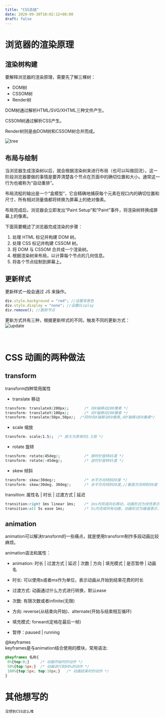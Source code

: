 ```yaml
---
title: "CSS总结"
date: 2020-09-30T10:02:12+08:00
draft: false
---
```



# 浏览器的渲染原理
## 渲染树构建
要解释浏览器的渲染原理，需要先了解三棵树：
* DOM树
* CSSOM树
* Render树  

DOM树通过解析HTML/SVG/XHTML三种文件产生。  

CSSOM树通过解析CSS产生。  

Render树则是由DOM树和CSSOM树合并而成。  

![tree](/images/render-tree-construction.png)

## 布局与绘制
当浏览器生成渲染树以后，就会根据渲染树来进行布局（也可以叫做回流）。这一阶段浏览器要做的事情是要弄清楚各个节点在页面中的确切位置和大小。通常这一行为也被称为“自动重排”。  

布局流程的输出是一个“盒模型”，它会精确地捕获每个元素在视口内的确切位置和尺寸，所有相对测量值都将转换为屏幕上的绝对像素。  

布局完成后，浏览器会立即发出“Paint Setup”和“Paint”事件，将渲染树转换成屏幕上的像素。  

下面简要概述了浏览器完成渲染的步骤：  
1. 处理 HTML 标记并构建 DOM 树。  
2. 处理 CSS 标记并构建 CSSOM 树。  
3. 将 DOM 与 CSSOM 合并成一个渲染树。  
4. 根据渲染树来布局，以计算每个节点的几何信息。  
5. 将各个节点绘制到屏幕上。
## 更新样式
更新样式一般会通过 JS 来操作。  
```JavaScript
div.style.background = "red"; //设置背景色
div.style.display = "none"; //设置display
div.remove(); //删除节点
```

更新方式共有三种，根据更新样式的不同，触发不同的更新方式：  
![update](/images/treeupdate.png)    
<br/><br/>

# CSS 动画的两种做法
## transform
transform四种常用属性
* translate 移动
```CSS
transform: translateX(200px);       /* 向X轴移动200像素 */
transform: translateY(100px);       /* 向Y轴移动100像素 */
transform: translate(50px,50px);  /*同时向X轴移动50像素,向Y轴移动50像素*/
```  
* scale 缩放
```CSS
transform: scale(1.5);  /* 放大为原来的1.5倍 */
``` 

* rotate 旋转
```CSS
transform: rotate(45deg);           /* 顺时针旋转45度 */
transform: rotate(-45deg);          /* 逆时针旋转45度 */
``` 

* skew 倾斜
```CSS
transform: skew(30deg);             /* 水平方向倾斜30度 */
transform: skew(30deg, 30deg);      /* 水平方向倾斜30度,//垂直方向倾斜30度 */
```  

transition: 属性名 | 时长 | 过渡方式 | 延迟
```CSS
transition:right 1ms linear 1ms;    /* 1ms内完成向右移动，动画形式为线性表示，延迟为1ms */
transition:all 5s ease 1ms;         /* 5s内完成所有动画，动画形式为缓速表示，延迟为1ms */
```  
## animation
animation可以解决transform的一些痛点，就是使用transform制作多段动画比较麻烦。  

animation语法和属性：  

* animation: 时长 | 过渡方式 | 延迟 | 次数 | 方向 | 填充模式 | 是否暂停 | 动画名  

* 时长: 可以使用s或者ms作为单位，表示动画从开始到结束花费的时长  

* 过渡方式: 动画通过什么方式进行转换，默认ease

* 次数: 有限次数或者infinite(无限)  

* 方向: reverse(从结束向开始)、alternate(开始与结束相互循环)  

* 填充模式: forward(定格在最后一帧)

* 暂停：paused | running  
  
@keyframes  
keyframes是与animation结合使用的模块，常用语法:
```CSS
@keyframes 名称{
 0%{top:0;}     /* 动画开始时的动作 */
 50%{top:5px;}  /* 动画进行到50%的动作 */
 100%{top:5px; top:10px;}   /* 动画结束时的动作 */
}
```

# 其他想写的
    没想到CSS这么难



